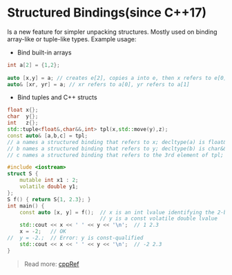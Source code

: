 # Structured Bindings(since C++17)
Is a new feature for simpler unpacking structures. Mostly used on binding array-like or tuple-like types. Example usage:
- Bind built-in arrays
```cpp
int a[2] = {1,2};
 
auto [x,y] = a; // creates e[2], copies a into e, then x refers to e[0], y refers to e[1]
auto& [xr, yr] = a; // xr refers to a[0], yr refers to a[1]
```
- Bind tuples and C++ structs
```cpp
float x{};
char  y{};
int   z{};
std::tuple<float&,char&&,int> tpl(x,std::move(y),z);
const auto& [a,b,c] = tpl;
// a names a structured binding that refers to x; decltype(a) is float&
// b names a structured binding that refers to y; decltype(b) is char&&
// c names a structured binding that refers to the 3rd element of tpl; decltype(c) is const int

#include <iostream>
struct S {
    mutable int x1 : 2;
    volatile double y1;
};
S f() { return S{1, 2.3}; }
int main() {
    const auto [x, y] = f();  // x is an int lvalue identifying the 2-bit bit field
                              // y is a const volatile double lvalue
    std::cout << x << ' ' << y << '\n';  // 1 2.3
    x = -2;   // OK
//  y = -2.;  // Error: y is const-qualified
    std::cout << x << ' ' << y << '\n';  // -2 2.3
}
```

> Read more: [cppRef](https://en.cppreference.com/w/cpp/language/structured_binding)
